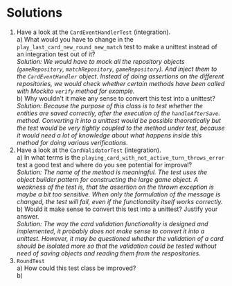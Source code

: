 <!--NO_HARDWRAPS-->

# Solutions

1. Have a look at the `CardEventHandlerTest` (integration).  
   a) What would you have to change in the `play_last_card_new_round_new_match` test to make a unittest instead of an integration test out of it?  
   *Solution: We would have to mock all the repository objects (`gameRepository`, `matchRepository`, `gameRepository`). And inject them to the `CardEventHandler`
object. Instead of doing assertions on the different repositories, we would check whether certain methods have been called with Mockito `verify`
method for example.*  
   b) Why wouldn't it make any sense to convert this test into a unittest?  
    *Solution: Because the purpose of this class is to test whether the entities are saved correctly, after the execution of the `handleAfterSave`.  
method. Converting it into a unittest would be possible theoretically but the test would be very tightly coupled to the method under test, because
it would need a lot of knowledge about what happens inside this method for doing various verifications.*
2. Have a look at the `CardValidatorTest` (integration).  
   a) In what terms is the `playing_card_with_not_active_turn_throws_error` test a good test and where do you see potential for improval?  
    *Solution: The name of the method is meaningful. The test uses the object builder pattern for constructing the large game object. A weakness
of the test is, that the assertion on the thrown exception is maybe a bit too sensitive. When only the formulation of the message is changed, the 
test will fail, even if the functionality itself works correctly.*  
   b) Would it make sense to convert this test into a unittest? Justify your answer.  
*Solution: The way the card validation functionality is designed and implemented, it probably does not make sense to convert it into a unittest.
However, it may be questioned whether the validation of a card should be isolated more so that the validation could be tested without need of saving
objects and reading them from the respositories.*
3. `RoundTest`  
   a) How could this test class be improved?  
   b)